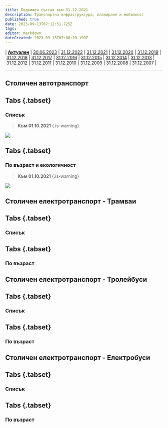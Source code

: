 ```yaml
---
title: Подвижен състав към 31.12.2021
description: Транспортна инфраструктура, планиране и мобилност
published: true
date: 2023-09-13T07:12:51.725Z
tags: 
editor: markdown
dateCreated: 2023-09-13T07:00:20.199Z
---
```


| [**Актуален**](/bg/public-transport/fleet-list/actual) | [30.06.2023](/bg/public-transport/fleet-list/2023-06-30) | [31.12.2022](/bg/public-transport/fleet-list/2022-12-31) | [31.12.2021](/bg/public-transport/fleet-list/2021-12-31) | [31.12.2020](/bg/public-transport/fleet-list/2020-12-31) | [31.12.2019](/bg/public-transport/fleet-list/2019-12-31) | [31.12.2018](/bg/public-transport/fleet-list/2018-12-31) | [31.12.2017](/bg/public-transport/fleet-list/2017-12-31) | [31.12.2016](/bg/public-transport/fleet-list/2016-12-31) | [31.12.2015](/bg/public-transport/fleet-list/2015-12-31) | [31.12.2014](/bg/public-transport/fleet-list/2014-12-31) | [31.12.2013](/bg/public-transport/fleet-list/2013-12-31) | [31.12.2012](/bg/public-transport/fleet-list/2012-12-31) | [31.12.2011](/bg/public-transport/fleet-list/2011-12-31) | [31.12.2010](/bg/public-transport/fleet-list/2010-12-31) | [31.12.2009](/bg/public-transport/fleet-list/2009-12-31) | [31.12.2008](/bg/public-transport/fleet-list/2008-12-31) | [31.12.2007](/bg/public-transport/fleet-list/2007-12-31) | 

---


## Столичен автотранспорт
## Tabs {.tabset}
### Списък
> **Към 01.10.2021**
{.is-warning}

<img src="https://drive.google.com/uc?id=1t0U_MCC8ilG40iGB7uIZtRK70cyXhl48">

## Tabs {.tabset}
### По възраст и екологичност
> **Към 01.10.2021**
{.is-warning}

<img src="https://drive.google.com/uc?id=11QOBu8DmERU54qNyuOCnxd7iz-ChyXDc">

## Столичен електротранспорт - Трамваи
## Tabs {.tabset}
### Списък

## Tabs {.tabset}
### По възраст

## Столичен електротранспорт - Тролейбуси
## Tabs {.tabset}
### Списък

## Tabs {.tabset}
### По възраст


## Столичен електротранспорт - Електробуси
## Tabs {.tabset}
### Списък

## Tabs {.tabset}
### По възраст